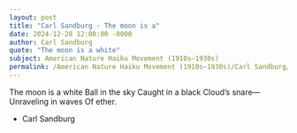 ```yaml
---
layout: post
title: "Carl Sandburg - The moon is a"
date: 2024-12-28 12:00:00 -0000
author: Carl Sandburg
quote: "The moon is a white"
subject: American Nature Haiku Movement (1910s–1930s)
permalink: /American Nature Haiku Movement (1910s–1930s)/Carl Sandburg/Carl Sandburg - The moon is a
---
```


The moon is a white
Ball in the sky
Caught in a black
Cloud’s snare—
Unraveling in waves
Of ether.

- Carl Sandburg
